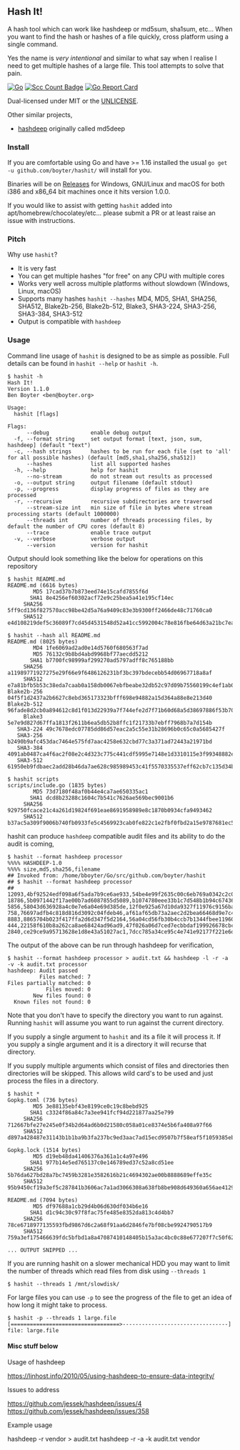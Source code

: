 Hash It!
--------

A hash tool which can work like hashdeep or md5sum, sha1sum, etc... When you want to find the hash or hashes of a file quickly, cross platform using a single command.

Yes the name is *very intentional* and similar to what say when I realise I need to get multiple hashes of a large file. This tool attempts to solve that pain.


[![Go](https://github.com/boyter/hashit/actions/workflows/go.yml/badge.svg)](https://github.com/boyter/hashit/actions/workflows/go.yml)
[![Scc Count Badge](https://sloc.xyz/github/boyter/hashit/)](https://github.com/boyter/hashit/)
[![Go Report Card](https://goreportcard.com/badge/github.com/boyter/hashit)](https://goreportcard.com/report/github.com/boyter/hashit)

Dual-licensed under MIT or the [UNLICENSE](http://unlicense.org).

Other similar projects,

 - [hashdeep](https://github.com/jessek/hashdeep) originally called md5deep
 
### Install

If you are comfortable using Go and have >= 1.16 installed the usual `go get -u github.com/boyter/hashit/` will install for you.

Binaries will be on [Releases](https://github.com/boyter/hashit/releases) for Windows, GNU/Linux and macOS for both i386 and x86_64 bit machines once it hits version 1.0.0.

If you would like to assist with getting `hashit` added into apt/homebrew/chocolatey/etc... please submit a PR or at least raise an issue with instructions.


### Pitch

Why use `hashit`?

 - It is very fast
 - You can get multiple hashes "for free" on any CPU with multiple cores
 - Works very well across multiple platforms without slowdown (Windows, Linux, macOS)
 - Supports many hashes `hashit --hashes` MD4, MD5, SHA1, SHA256, SHA512, Blake2b-256, Blake2b-512, Blake3, SHA3-224, SHA3-256, SHA3-384, SHA3-512
 - Output is compatible with `hashdeep`

### Usage

Command line usage of `hashit` is designed to be as simple as possible.
Full details can be found in `hashit --help` or `hashit -h`.

```
$ hashit -h
Hash It!
Version 1.1.0
Ben Boyter <ben@boyter.org>

Usage:
  hashit [flags]

Flags:
      --debug             enable debug output
  -f, --format string     set output format [text, json, sum, hashdeep] (default "text")
  -c, --hash strings      hashes to be run for each file (set to 'all' for all possible hashes) (default [md5,sha1,sha256,sha512])
      --hashes            list all supported hashes
  -h, --help              help for hashit
      --no-stream         do not stream out results as processed
  -o, --output string     output filename (default stdout)
  -p, --progress          display progress of files as they are processed
  -r, --recursive         recursive subdirectories are traversed
      --stream-size int   min size of file in bytes where stream processing starts (default 1000000)
      --threads int       number of threads processing files, by default the number of CPU cores (default 8)
      --trace             enable trace output
  -v, --verbose           verbose output
      --version           version for hashit
```

Output should look something like the below for operations on this repository

```
$ hashit README.md
README.md (6616 bytes)
        MD5 17cad37b7b873eed74e15cafd7855f6d
       SHA1 8e4256ef60302acf72e9c25bea5a41e195cf14ec
     SHA256 5ff9cd136f827570acc98be42d5a76a9409c83e3b9300ff2466de48c71760ca0
     SHA512 e4d108219def5c36089f7cd45d4531548d52a41cc5992004c78e816fbe64d63a21bc7ea1303d7a31bd693bf4f5435c916fbbe4e9d3e1fd0b1982a9734b4ec739

$ hashit --hash all README.md
README.md (8025 bytes)
        MD4 1fe6069ad2ad0e14d5760f680563f7ad
        MD5 76132c9b8bd4abd9968bf77aecdd5212
       SHA1 b7700fc98999af299270ad5797adff8c765188bb
     SHA256 a11989771927275e29f66e9f6486126231bf3bc397bdecebb54d06967718a8af
     SHA512 e7a81bfb5b53c38eda7caab0a158db0067ebfbeabe32db52c97d09b75560199c4ef1ab055f812621f328e0348b861b9bae06dd5d1e6e30c0ebe87cf4145c8eae
Blake2b-256 04f5f1d2437a2b6627c8ebd365173323bfff698e94882a15d364a88e8e213d40
Blake2b-512 96fade8d2cb0a894612c8d1f013d22939a7f744efe2d7f71b60d68a5d38697886f53b702f8be159e528c6212cbad4f562c4209236d82f146e77692f2a059e95e
     Blake3 5e7e9d827d67ffa1813f2611b6ea5db52b8ffc1f21733b7ebff7968b7a7d154b
   SHA3-224 49c7678edc07785dd86d57eac2a5c55e31b28696b0c65c0a5685427f
   SHA3-256 b2490b9afc453dac7464e575fd7aac4258e632cbd77c3a371ad72443a21971bd
   SHA3-384 4091ab0487ca4f6ac2f08e2c4d323c775c441cdf5995e7148e1d3310115e3f99348882e620df4c6959d5074121e50a53
   SHA3-512 61950eb9fdbaec2add28b46da7ae628c985989453c41f5570335537eff62cb7c135d34baef3a16fdf5d823ec653ce00bc3a70f564b5562f4a7a7fabebdd9c903    

$ hashit scripts
scripts/include.go (1835 bytes)
        MD5 73d7180f48af0b44e4ca7ae650335ac1
       SHA1 dcd8b23288c1604c7b541c7626ae569bec9001b6
     SHA256 929750fcace21c4a261d19824f691eae8691958989e8c1870b0934cfa9493462
     SHA512 b37ac5a309f9006b740fb0933fe5c4569923cab0fe822c1e2fbf0fbd2a15e9787681ec509ca9f7ea13d921a82257ecc3a32e2dfa18cc6892ea82978befe2629c
```

hashit can produce `hashdeep` compatible audit files and its ability to do the audit is coming,

```
$ hashit --format hashdeep processor
%%%% HASHDEEP-1.0
%%%% size,md5,sha256,filename
## Invoked from: /home/bboyter/Go/src/github.com/boyter/hashit
## $ hashit --format hashdeep processor
##
12093,4bf92524edf098a6f5ada7b9ce6ae933,54be4e99f2635c00c6eb769a0342c2c040eac9b4f10627233e6dea8b9b20981b,processor/constants.go
18786,5b0971442f17ae00b7ad6087855d5089,b1074780eee33b1c7d548b1b94c6743691dcbc5c7d475d685c9ca77a8b7905ba,processor/workers.go
5856,58043d636928a4c0e7e6a04e69d385de,12f0e925a67d10da9327f11976c9156ba158458874d5d6fde632c27e27dead67,processor/processor.go
758,76697adfb4c818d816d3092c04fdeb46,af61af65db73a2aec2d2bea66468d9e7c44bc92bade2561754b426484a7f235b,processor/file.go
8883,8865704b023f417ffa2d6d347f5d2164,56a04cd56fb30b4ccb7b1344fbee119607b514eac57c99222dbe1319020adb5a,processor/formatters.go
444,22158f610b8a262ca8ae68424ad96ad9,47f026a06d7ced7ecbbdaf199926678cbc003b7a387eb9bbee78a2a0340297bf,processor/structs.go
2840,ce29ce9a95713628e1d8e43a51027ac1,7dcc785a34ce95c4e741e92177f221e6d05d9c1663481f35c54286fc6645934f,processor/workers_test.go
```

The output of the above can be run through hashdeep for verification,

```
$ hashit --format hashdeep processor > audit.txt && hashdeep -l -r -a -v -k audit.txt processor
hashdeep: Audit passed
          Files matched: 7
Files partially matched: 0
            Files moved: 0
        New files found: 0
  Known files not found: 0
```

Note that you don't have to specify the directory you want to run against. Running `hashit` will assume you want to run against the current directory.

If you supply a single argument to `hashit` and its a file it will process it. If you supply a single argument and it is a directory it will recurse that directory.

If you supply multiple arguments which consist of files and directories then directories will be skipped. This allows wild card's to be used and just process the files in a directory.

```
$ hashit *
Gopkg.toml (736 bytes)
        MD5 3e88135ebf43e8199ce0c19c8bebd925
       SHA1 c3324f86a84c7a3ee941fcf94d221877aa25e799
     SHA256 712667bfe27e245e0f34b2d64ad6b0d21580c058a01ce8374e5b6fa408a97f66
     SHA512 d897a428487e31143b1b1ba9b3fa237bc9ed3aac7ad15ecd9507b7f58eaf5f1059385ebfcbeed4505e2cbf63113f70a0252acbf9f738f25fc79e563e7c8b32b6

Gopkg.lock (1514 bytes)
        MD5 d19eb48da41406376a361a1c4a97e496
       SHA1 977b14e5ed765137c0e146789ed37c52a8cd51ee
     SHA256 5b76da627bd28a7bc7459b3281e3582616b21c4694302ae00b8888689effe35c
     SHA512 95b9450cf19a3ef5c287841b3606ac7a1ad3066308a638fb8be908d649360a656ae41291e657e6f4250c87b0e18e05d73fca111fede9ed496eb600afdb245a0d

README.md (7094 bytes)
        MD5 df97688a1cb29d4b06d630df034b6e16
       SHA1 d1c94c30c97f8fac75fe485e8352da813c4d4bb7
     SHA256 78ce6718977135593fbd9867d6c2a68f91aa6d2846fe7bf08cbe9924790517b9
     SHA512 759a3ef175466639fdc5bfbd1a8a47087410148405b15a3ac4bc0c88e677207f7c50f62cee947dabbbcf739c1031f3ff1ecdfd1688d83f566c75068b11a1f680

... OUTPUT SNIPPED ...
```

If you are running hashit on a slower mechanical HDD you may want to limit the number of threads which read files from
disk using `--threads 1`

```shell
$ hashit --threads 1 /mnt/slowdisk/
```

For large files you can use `-p` to see the progress of the file to get an idea of how long it might take to process.

```shell
$ hashit -p --threads 1 large.file
[==================================>---------------------------------] file: large.file
```


#### Misc stuff below

Usage of hashdeep

https://linhost.info/2010/05/using-hashdeep-to-ensure-data-integrity/

Issues to address

https://github.com/jessek/hashdeep/issues/4
https://github.com/jessek/hashdeep/issues/358

Example usage

hashdeep -r vendor > audit.txt
hashdeep -r -a -k audit.txt vendor
